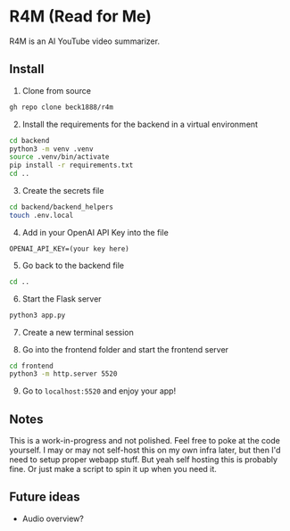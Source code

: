 # R4M (Read for Me)

R4M is an AI YouTube video summarizer. 

## Install

1. Clone from source
```bash
gh repo clone beck1888/r4m
```

2. Install the requirements for the backend in a virtual environment
```bash
cd backend
python3 -m venv .venv
source .venv/bin/activate
pip install -r requirements.txt
cd ..
```

3. Create the secrets file
```bash
cd backend/backend_helpers
touch .env.local
```

4. Add in your OpenAI API Key into the file
```env
OPENAI_API_KEY=(your key here)
```

5. Go back to the backend file
```bash
cd ..
```

6. Start the Flask server
```python
python3 app.py
```

7. Create a new terminal session

8. Go into the frontend folder and start the frontend server
```bash
cd frontend
python3 -m http.server 5520
```

9. Go to `localhost:5520` and enjoy your app!

## Notes

This is a work-in-progress and not polished. Feel free to poke at the code yourself. I may or may not self-host this on my own infra later, but then I'd need to setup proper webapp stuff. But yeah self hosting this is probably fine. Or just make a script to spin it up when you need it.

## Future ideas

- Audio overview?